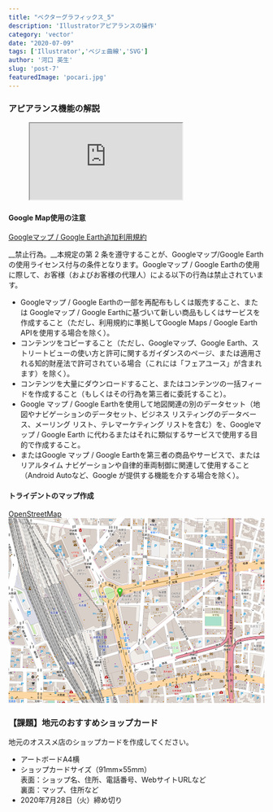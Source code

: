```yaml
---
title: "ベクターグラフィックス_5"
description: 'Illustratorアピアランスの操作'
category: 'vector'
date: "2020-07-09"
tags: ['Illustrator','ベジェ曲線','SVG']
author: '河口 英生'
slug: 'post-7'
featuredImage: 'pocari.jpg'
---
```


<div class="post-section">
<h3 class="title is-5">アピアランス機能の解説</h3>

<figure class="is-fullwidth slide">
  <iframe src="https://drive.google.com/file/d/1S5wv7LYqbWA9m_TpIBTtaexulGHYvPwc/preview"></iframe>
</figure>

<h4 class="title is-6">Google Map使用の注意</h4>

[Googleマップ / Google Earth追加利用規約](https://www.google.com/intl/ja/help/terms_maps/)

__禁止行為。__本規定の第 2 条を遵守することが、Googleマップ/Google Earthの使用ライセンス付与の条件となります。Googleマップ / Google Earthの使用に際して、お客様（およびお客様の代理人）による以下の行為は禁止されています。

- Googleマップ / Google Earthの一部を再配布もしくは販売すること、または Googleマップ / Google Earthに基づいて新しい商品もしくはサービスを作成すること（ただし、利用規約に準拠してGoogle Maps / Google Earth APIを使用する場合を除く）。
- コンテンツをコピーすること（ただし、Googleマップ、Google Earth、ストリートビューの使い方と許可に関するガイダンスのページ、または適用される知的財産法で許可されている場合（これには「フェアユース」が含まれます）を除く）。
- コンテンツを大量にダウンロードすること、またはコンテンツの一括フィードを作成すること（もしくはその行為を第三者に委託すること）。
- Google マップ / Google Earthを使用して地図関連の別のデータセット（地図やナビゲーションのデータセット、ビジネス リスティングのデータベース、メーリング リスト、テレマーケティング リストを含む）を、Googleマップ / Google Earth に代わるまたはそれに類似するサービスで使用する目的で作成すること。
- またはGoogle マップ / Google Earthを第三者の商品やサービスで、またはリアルタイム ナビゲーションや自律的車両制御に関連して使用すること（Android Autoなど、Google が提供する機能を介する場合を除く）。

<h4 class="title is-6">トライデントのマップ作成</h4>

[OpenStreetMap](https://www.openstreetmap.org/directions?from=%E5%90%8D%E5%8F%A4%E5%B1%8B%E9%A7%85#map=17/35.17059/136.88422)
![トライデント名駅周辺マップ](../../images/tridentmap.png)

</div>

<div class="post-section">
<h3 class="title is-5" >【課題】地元のおすすめショップカード</h3>

地元のオススメ店のショップカードを作成してください。

- アートボードA4横
- ショップカードサイズ（91mm×55mm）  
表面：ショップ名、住所、電話番号、WebサイトURLなど  
裏面：マップ、住所など
- 2020年7月28日（火）締め切り
</div>